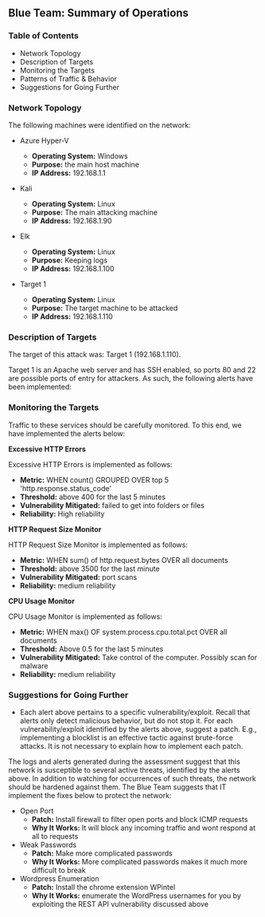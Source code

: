 ## Blue Team: Summary of Operations

### Table of Contents

* Network Topology
* Description of Targets
* Monitoring the Targets
* Patterns of Traffic & Behavior
* Suggestions for Going Further

### Network Topology

The following machines were identified on the network:

* Azure Hyper-V
  - **Operating System:** Windows
  - **Purpose:** the main host machine
  - **IP Address:** 192.168.1.1
 
* Kali
  - **Operating System:** Linux
  - **Purpose:** The main attacking machine
  - **IP Address:** 192.168.1.90
* Elk
  - **Operating System:** Linux
  - **Purpose:** Keeping logs
  - **IP Address:** 192.168.1.100
* Target 1
  - **Operating System:** Linux
  - **Purpose:** The target machine to be attacked
  - **IP Address:** 192.168.1.110
  
### Description of Targets

The target of this attack was: Target 1 (192.168.1.110).

Target 1 is an Apache web server and has SSH enabled, so ports 80 and 22 are possible ports of entry for attackers. As such, the following alerts have been implemented:

### Monitoring the Targets

Traffic to these services should be carefully monitored. To this end, we have implemented the alerts below:

**Excessive HTTP Errors**

Excessive HTTP Errors is implemented as follows:
* **Metric:** WHEN count() GROUPED OVER top 5 'http.response.status_code' 
* **Threshold:** above 400 for the last 5 minutes
* **Vulnerability Mitigated:** failed to get into folders or files
* **Reliability:** High reliability

**HTTP Request Size Monitor**

HTTP Request Size Monitor is implemented as follows:
* **Metric:** WHEN sum() of http.request.bytes OVER all documents
* **Threshold:** above 3500 for the last minute
* **Vulnerability Mitigated:** port scans
* **Reliability:** medium reliability

**CPU Usage Monitor**

CPU Usage Monitor is implemented as follows:
* **Metric:** WHEN max() OF system.process.cpu.total.pct OVER all documents
* **Threshold:** Above 0.5 for the last 5 minutes
* **Vulnerability Mitigated:** Take control of the computer. Possibly scan for malware
* **Reliability:** medium reliability

### Suggestions for Going Further 
* Each alert above pertains to a specific vulnerability/exploit. Recall that alerts only detect malicious behavior, but do not stop it. For each vulnerability/exploit identified by the alerts above, suggest a patch. E.g., implementing a blocklist is an effective tactic against brute-force attacks. It is not necessary to explain how to implement each patch.

The logs and alerts generated during the assessment suggest that this network is susceptible to several active threats, identified by the alerts above. In addition to watching for occurrences of such threats, the network should be hardened against them. The Blue Team suggests that IT implement the fixes below to protect the network:
* Open Port
  - **Patch:** Install firewall to filter open ports and block ICMP requests
  - **Why It Works:** It will block any incoming traffic and wont respond at all to requests
* Weak Passwords
  - **Patch:** Make more complicated passwords
  - **Why It Works:** More complicated passwords makes it much more difficult to break
* Wordpress Enumeration
  - **Patch:** Install the chrome extension WPintel 
  - **Why It Works:** enumerate the WordPress usernames for you by exploiting the REST API vulnerability discussed above


